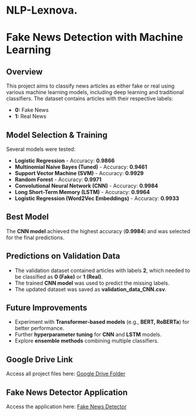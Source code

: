 # NLP-Lexnova.
# Fake News Detection with Machine Learning

## Overview

This project aims to classify news articles as either fake or real using various machine learning models, including deep learning and traditional classifiers. The dataset contains articles with their respective labels:

- **0:** Fake News
- **1:** Real News

## Model Selection & Training

Several models were tested:

- **Logistic Regression** - Accuracy: **0.9866**
- **Multinomial Naive Bayes (Tuned)** - Accuracy: **0.9461**
- **Support Vector Machine (SVM)** - Accuracy: **0.9929**
- **Random Forest** - Accuracy: **0.9971**
- **Convolutional Neural Network (CNN)** - Accuracy: **0.9984**
- **Long Short-Term Memory (LSTM)** - Accuracy: **0.9964**
- **Logistic Regression (Word2Vec Embeddings)** - Accuracy: **0.9933**

## Best Model

The **CNN model** achieved the highest accuracy (**0.9984**) and was selected for the final predictions.

## Predictions on Validation Data

- The validation dataset contained articles with labels **2**, which needed to be classified as **0 (Fake)** or **1 (Real)**.
- The trained **CNN model** was used to predict the missing labels.
- The updated dataset was saved as **validation_data_CNN.csv**.

## Future Improvements

- Experiment with **Transformer-based models** (e.g., **BERT, RoBERTa**) for better performance.
- Further **hyperparameter tuning** for **CNN** and **LSTM** models.
- Explore **ensemble methods** combining multiple classifiers.

  
## Google Drive Link
Access all project files here: [Google Drive Folder](https://drive.google.com/drive/folders/1lJUwuWGWSneAnLcY_U4SCD7nuyJ-WTn7?usp=drive_link)

## Fake News Detector Application
Access the application here: [Fake News Detector](https://fakenewsdetectorlexnova.streamlit.app/)


